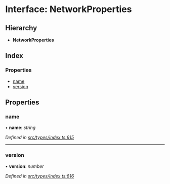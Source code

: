 # Interface: NetworkProperties

## Hierarchy

* **NetworkProperties**

## Index

### Properties

* [name](networkproperties.md#name)
* [version](networkproperties.md#version)

## Properties

###  name

• **name**: *string*

*Defined in [src/types/index.ts:615](https://github.com/PolymathNetwork/polymesh-sdk/blob/23062de4/src/types/index.ts#L615)*

___

###  version

• **version**: *number*

*Defined in [src/types/index.ts:616](https://github.com/PolymathNetwork/polymesh-sdk/blob/23062de4/src/types/index.ts#L616)*
